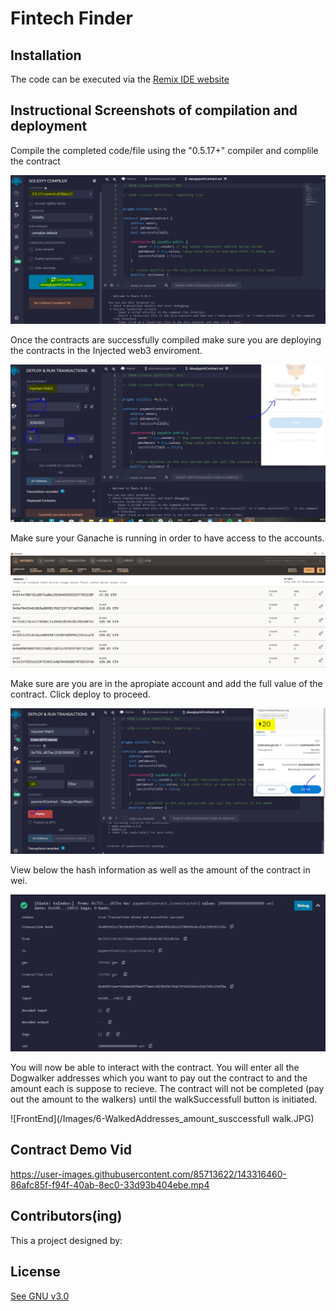 #  Fintech Finder


## Installation

The code can be executed via the [Remix IDE website ](https://remix.ethereum.org/#optimize=false&runs=200&evmVersion=null&version=soljson-v0.8.7+commit.e28d00a7.js)

## Instructional Screenshots of compilation and deployment

Compile the completed code/file using the "0.5.17+" compiler and complile the contract

![FrontEnd](/Images/1-Complite.JPG)

Once the contracts are successfully compiled make sure you are deploying the contracts in the Injected web3 enviroment. 


![FrontEnd](/Images/2-Injected.JPG)


Make sure your Ganache is running in order to have access to the accounts. 

![FrontEnd](/Images/3-GanacheAccs.JPG)

Make sure are you are in the apropiate account and add the full value of the contract. Click deploy to proceed. 

![FrontEnd](/Images/4-Deploy.JPG)

View below the hash information as well as the amount of the contract in wei. 

![FrontEnd](/Images/5-HASH_Wei.JPG)

You will now be able to interact with the contract. You will enter all the Dogwalker addresses which you want to pay out the contract to and the amount each is suppose to recieve. 
The contract will not be completed (pay out the amount to the walkers) until the walkSuccessfull button is initiated. 

![FrontEnd](/Images/6-WalkedAddresses_amount_susccessfull walk.JPG)

## Contract Demo Vid




https://user-images.githubusercontent.com/85713622/143316460-86afc85f-f94f-40ab-8ec0-33d93b404ebe.mp4



## Contributors(ing)
This a project designed by:



## License

[See GNU v3.0](https://github.com/IJASI/Challenge-3/blob/491335d4123fae396530363cb79be7070e049796/LICENSE)





